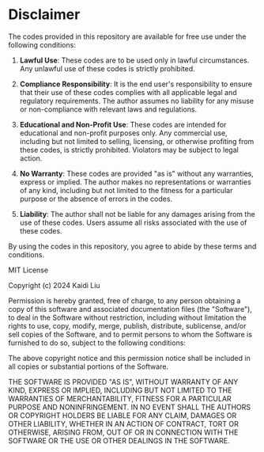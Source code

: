# Disclaimer

The codes provided in this repository are available for free use under the following conditions:

1. **Lawful Use**: These codes are to be used only in lawful circumstances. Any unlawful use of these codes is strictly prohibited.

2. **Compliance Responsibility**: It is the end user's responsibility to ensure that their use of these codes complies with all applicable legal and regulatory requirements. The author assumes no liability for any misuse or non-compliance with relevant laws and regulations.

3. **Educational and Non-Profit Use**: These codes are intended for educational and non-profit purposes only. Any commercial use, including but not limited to selling, licensing, or otherwise profiting from these codes, is strictly prohibited. Violators may be subject to legal action.

4. **No Warranty**: These codes are provided "as is" without any warranties, express or implied. The author makes no representations or warranties of any kind, including but not limited to the fitness for a particular purpose or the absence of errors in the codes.

5. **Liability**: The author shall not be liable for any damages arising from the use of these codes. Users assume all risks associated with the use of these codes.

By using the codes in this repository, you agree to abide by these terms and conditions.



MIT License

Copyright (c) 2024 Kaidi Liu

Permission is hereby granted, free of charge, to any person obtaining a copy
of this software and associated documentation files (the "Software"), to deal
in the Software without restriction, including without limitation the rights
to use, copy, modify, merge, publish, distribute, sublicense, and/or sell
copies of the Software, and to permit persons to whom the Software is
furnished to do so, subject to the following conditions:

The above copyright notice and this permission notice shall be included in all
copies or substantial portions of the Software.

THE SOFTWARE IS PROVIDED "AS IS", WITHOUT WARRANTY OF ANY KIND, EXPRESS OR
IMPLIED, INCLUDING BUT NOT LIMITED TO THE WARRANTIES OF MERCHANTABILITY,
FITNESS FOR A PARTICULAR PURPOSE AND NONINFRINGEMENT. IN NO EVENT SHALL THE
AUTHORS OR COPYRIGHT HOLDERS BE LIABLE FOR ANY CLAIM, DAMAGES OR OTHER
LIABILITY, WHETHER IN AN ACTION OF CONTRACT, TORT OR OTHERWISE, ARISING FROM,
OUT OF OR IN CONNECTION WITH THE SOFTWARE OR THE USE OR OTHER DEALINGS IN THE
SOFTWARE.

